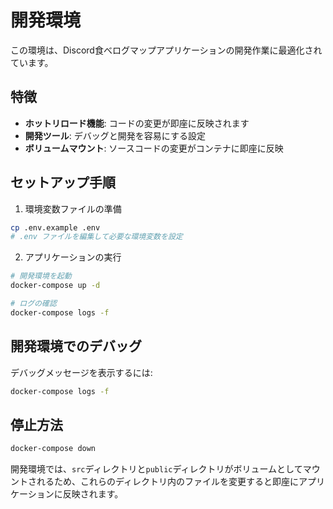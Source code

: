 # 開発環境

この環境は、Discord食べログマップアプリケーションの開発作業に最適化されています。

## 特徴

- **ホットリロード機能**: コードの変更が即座に反映されます
- **開発ツール**: デバッグと開発を容易にする設定
- **ボリュームマウント**: ソースコードの変更がコンテナに即座に反映

## セットアップ手順

1. 環境変数ファイルの準備

```bash
cp .env.example .env
# .env ファイルを編集して必要な環境変数を設定
```

2. アプリケーションの実行

```bash
# 開発環境を起動
docker-compose up -d

# ログの確認
docker-compose logs -f
```

## 開発環境でのデバッグ

デバッグメッセージを表示するには:

```bash
docker-compose logs -f
```

## 停止方法

```bash
docker-compose down
```

開発環境では、`src`ディレクトリと`public`ディレクトリがボリュームとしてマウントされるため、これらのディレクトリ内のファイルを変更すると即座にアプリケーションに反映されます。
